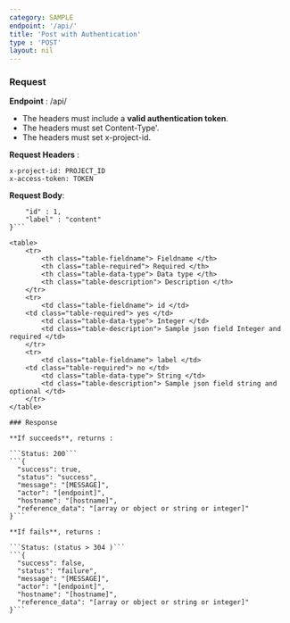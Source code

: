 ```yaml
---
category: SAMPLE
endpoint: '/api/'
title: 'Post with Authentication'
type : 'POST'
layout: nil
---
```


### Request

**Endpoint** : /api/

* The headers must include a **valid authentication token**.
* The headers must set Content-Type'.
* The headers must set x-project-id.

**Request Headers** :

```Content-Type: application/json
x-project-id: PROJECT_ID 
x-access-token: TOKEN
```

**Request Body**: 

```{
    "id" : 1,
    "label" : "content"
}```

<table>
	<tr>
		<th class="table-fieldname"> Fieldname </th>
		<th class="table-required"> Required </th>    
		<th class="table-data-type"> Data type </th>
		<th class="table-description"> Description </th>
	</tr>
	<tr>
		<td class="table-fieldname"> id </td>
    <td class="table-required"> yes </td>
		<td class="table-data-type"> Integer </td>
		<td class="table-description"> Sample json field Integer and required </td>
	</tr>  
	<tr>
		<td class="table-fieldname"> label </td>
    <td class="table-required"> no </td>
		<td class="table-data-type"> String </td>
		<td class="table-description"> Sample json field string and optional </td>
	</tr>    
</table>

### Response

**If succeeds**, returns : 

```Status: 200```
```{
  "success": true,
  "status": "success",
  "message": "[MESSAGE]",
  "actor": "[endpoint]",
  "hostname": "[hostname]",
  "reference_data": "[array or object or string or integer]"
}```

**If fails**, returns : 

```Status: (status > 304 )```
```{
  "success": false,
  "status": "failure",
  "message": "[MESSAGE]",
  "actor": "[endpoint]",
  "hostname": "[hostname]",
  "reference_data": "[array or object or string or integer]"
}```